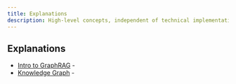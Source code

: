 ```yaml
---
title: Explanations
description: High-level concepts, independent of technical implementation or applied context
---
```


## Explanations

- [Intro to GraphRAG](/explanation/intro/) - 
- [Knowledge Graph](/explanation/knowledge-graph/) - 

